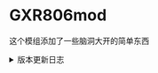 # GXR806mod
这个模组添加了一些脑洞大开的简单东西

<details>
  <summary>版本更新日志</summary>
  <details>
    <summary>V1.0.0</summary>
    增加了超级锋利、破伤风3的附魔
    以及加入了快捷设置
  </details>
</details>
